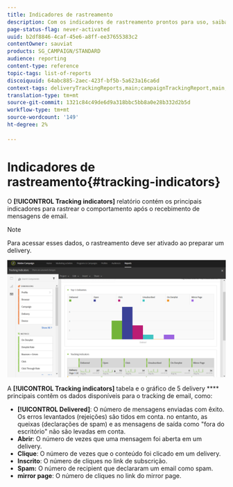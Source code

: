 ```yaml
---
title: Indicadores de rastreamento
description: Com os indicadores de rastreamento prontos para uso, saiba mais sobre o comportamento de seus clientes quando recebem mensagens de email.
page-status-flag: never-activated
uuid: b2df8846-4caf-45e6-a8ff-ee37655383c2
contentOwner: sauviat
products: SG_CAMPAIGN/STANDARD
audience: reporting
content-type: reference
topic-tags: list-of-reports
discoiquuid: 64abc885-2aec-423f-bf5b-5a623a16ca6d
context-tags: deliveryTrackingReports,main;campaignTrackingReport,main;programTrackingReport,main
translation-type: tm+mt
source-git-commit: 1321c84c49de6d9a318bbc5bb8a0e28b332d2b5d
workflow-type: tm+mt
source-wordcount: '149'
ht-degree: 2%

---
```



# Indicadores de rastreamento{#tracking-indicators}

O **[!UICONTROL Tracking indicators]** relatório contém os principais indicadores para rastrear o comportamento após o recebimento de mensagens de email.

>[!NOTE]
>
>Para acessar esses dados, o rastreamento deve ser ativado ao preparar um delivery.

![](assets/delivery_reports_2.png)

A **[!UICONTROL Tracking indicators]** tabela e o gráfico de 5 delivery **** principais contêm os dados disponíveis para o tracking de email, como:

* **[!UICONTROL Delivered]**: O número de mensagens enviadas com êxito. Os erros levantados (rejeições) são tidos em conta. no entanto, as queixas (declarações de spam) e as mensagens de saída como &quot;fora do escritório&quot; não são levadas em conta.
* **Abrir**: O número de vezes que uma mensagem foi aberta em um delivery.
* **Clique**: O número de vezes que o conteúdo foi clicado em um delivery.
* **Inscrito**: O número de cliques no link de subscrição.
* **Spam:** O número de recipient que declararam um email como spam.
* **mirror page**: O número de cliques no link do mirror page.

